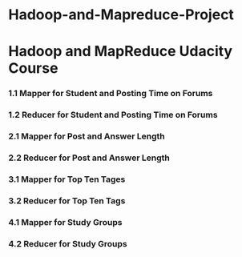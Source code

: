 Hadoop-and-Mapreduce-Project
============================
# Hadoop and MapReduce Udacity Course

### 1.1 Mapper for Student and Posting Time on Forums
### 1.2 Reducer for Student and Posting Time on Forums

### 2.1 Mapper for Post and Answer Length
### 2.2 Reducer for Post and Answer Length

### 3.1 Mapper for Top Ten Tages
### 3.2 Reducer for Top Ten Tags

### 4.1 Mapper for Study Groups
### 4.2 Reducer for Study Groups

